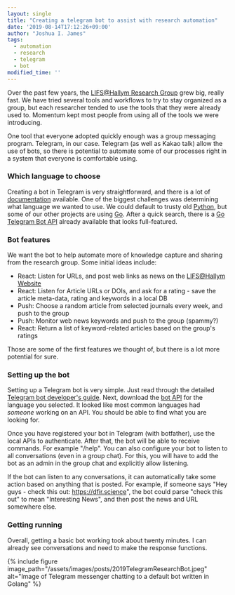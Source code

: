 ```yaml
---
layout: single
title: "Creating a telegram bot to assist with research automation"
date: '2019-08-14T17:12:26+09:00'
author: "Joshua I. James"
tags:
  - automation
  - research
  - telegram
  - bot
modified_time: ''
---
```


Over the past few years, the [LIFS@Hallym Research Group](https://lifs.hallym.ac.kr) grew big, really fast.
We have tried several tools and workflows to try to stay organized as a group, but each researcher tended to use
the tools that they were already used to. Momentum kept most people from using all of the tools we were introducing.

One tool that everyone adopted quickly enough was a group messaging program. Telegram, in our case. Telegram (as well as
Kakao talk) allow the use of bots, so there is potential to automate some of our processes right in a system that everyone is comfortable using.

### Which language to choose
Creating a bot in Telegram is very straightforward, and there is a lot of [documentation](https://core.telegram.org/bots) available. One of the biggest
challenges was determining what language we wanted to use. We could default to trusty old [Python](https://www.python.org/), but some of our other
projects are using [Go](https://golang.org/). After a quick search, there is a [Go Telegram Bot API](https://go-telegram-bot-api.github.io/)
already available that looks full-featured.

### Bot features
We want the bot to help automate more of knowledge capture and sharing from the research group. Some initial ideas include:

* React: Listen for URLs, and post web links as news on the [LIFS@Hallym Website](https://lifs.hallym.ac.kr)
* React: Listen for Article URLs or DOIs, and ask for a rating - save the article meta-data, rating and keywords in a local DB
* Push: Choose a random article from selected journals every week, and push to the group
* Push: Monitor web news keywords and push to the group (spammy?)
* React: Return a list of keyword-related articles based on the group's ratings

Those are some of the first features we thought of, but there is a lot more potential for sure.

### Setting up the bot
Setting up a Telegram bot is very simple. Just read through the detailed [Telegram bot developer's guide](https://core.telegram.org/bots). Next, download the [bot API](https://go-telegram-bot-api.github.io/) for the language you selected. It looked like most common languages had *someone* working on an API. You should be able to find what you are looking for.

Once you have registered your bot in Telegram (with botfather), use the local APIs to authenticate. After that, the bot will be able
to receive commands. For example "/help". You can also configure your bot to listen to all conversations (even in a group chat). For this,
you will have to add the bot as an admin in the group chat and explicitly allow listening.

If the bot can listen to any conversations, it can automatically take some action based on anything that is posted. For example, if
someone says "Hey guys - check this out: https://dfir.science", the bot could parse "check this out" to mean "Interesting News", and then post the news and URL somewhere else.

### Getting running
Overall, getting a basic bot working took about twenty minutes. I can already see conversations and need to make the response functions.

{% include figure image_path="/assets/images/posts/2019TelegramResearchBot.jpeg" alt="Image of Telegram messenger chatting to a default bot written in Golang" %}

